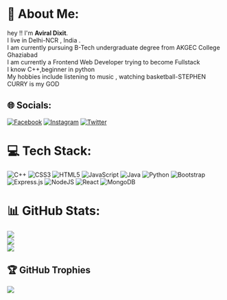 # 💫 About Me:
hey !! I'm <strong>Aviral Dixit</strong>.<br>I live in Delhi-NCR , India .<br>I am currently pursuing B-Tech undergraduate degree from AKGEC College Ghaziabad <br>I am currently a Frontend Web Developer trying to become Fullstack<br>I know C++,beginner in python<br>My hobbies include listening to music , watching basketball-STEPHEN CURRY is my GOD


## 🌐 Socials:
[![Facebook](https://img.shields.io/badge/Facebook-%231877F2.svg?logo=Facebook&logoColor=white)](https://facebook.com/aviral2002@gmail.com) [![Instagram](https://img.shields.io/badge/Instagram-%23E4405F.svg?logo=Instagram&logoColor=white)](https://instagram.com/aviral2002@gmail.com) [![Twitter](https://img.shields.io/badge/Twitter-%231DA1F2.svg?logo=Twitter&logoColor=white)](https://twitter.com/aviral2002@gmail.com) 

# 💻 Tech Stack:
![C++](https://img.shields.io/badge/c++-%2300599C.svg?style=for-the-badge&logo=c%2B%2B&logoColor=white) ![CSS3](https://img.shields.io/badge/css3-%231572B6.svg?style=for-the-badge&logo=css3&logoColor=white) ![HTML5](https://img.shields.io/badge/html5-%23E34F26.svg?style=for-the-badge&logo=html5&logoColor=white) ![JavaScript](https://img.shields.io/badge/javascript-%23323330.svg?style=for-the-badge&logo=javascript&logoColor=%23F7DF1E) ![Java](https://img.shields.io/badge/java-%23ED8B00.svg?style=for-the-badge&logo=java&logoColor=white) ![Python](https://img.shields.io/badge/python-3670A0?style=for-the-badge&logo=python&logoColor=ffdd54) ![Bootstrap](https://img.shields.io/badge/bootstrap-%23563D7C.svg?style=for-the-badge&logo=bootstrap&logoColor=white) ![Express.js](https://img.shields.io/badge/express.js-%23404d59.svg?style=for-the-badge&logo=express&logoColor=%2361DAFB) ![NodeJS](https://img.shields.io/badge/node.js-6DA55F?style=for-the-badge&logo=node.js&logoColor=white) ![React](https://img.shields.io/badge/react-%2320232a.svg?style=for-the-badge&logo=react&logoColor=%2361DAFB) ![MongoDB](https://img.shields.io/badge/MongoDB-%234ea94b.svg?style=for-the-badge&logo=mongodb&logoColor=white)
# 📊 GitHub Stats:
![](https://github-readme-stats.vercel.app/api?username=avd30&theme=tokyonight&hide_border=true&include_all_commits=true&count_private=false)<br/>
![](https://github-readme-streak-stats.herokuapp.com/?user=avd30&theme=tokyonight&hide_border=true)<br/>
![](https://github-readme-stats.vercel.app/api/top-langs/?username=avd30&theme=tokyonight&hide_border=true&include_all_commits=true&count_private=false&layout=compact)

## 🏆 GitHub Trophies
![](https://github-profile-trophy.vercel.app/?username=avd30&theme=radical&no-frame=true&no-bg=false&margin-w=4)
